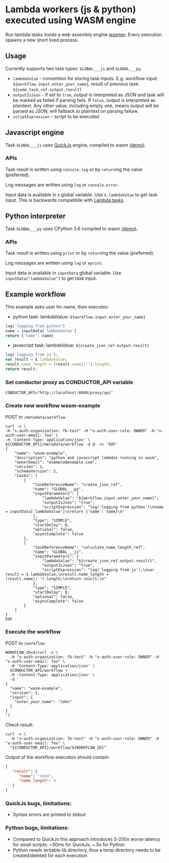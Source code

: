 # Lambda workers (js & python) executed using WASM engine

Run lambda tasks inside a web assembly engine [wasmer](https://wasmer.io/).
Every execution spawns a new short lived process.

## Usage

Currently supports two task types: `GLOBAL___js` and `GLOBAL___py`.

* `lambdaValue` - convention for storing task inputs. E.g. workflow input: `${workflow.input.enter_your_name}`,
result of previous task: `${some_task_ref.output.result}`
* `outputIsJson` - if set to `true`, output is interpreted as JSON and
task will be marked as failed if parsing fails. If `false`, output is interpreted as plaintext.
Any other value, including empty one, means output will be parsed as JSON, will fallback
to plaintext on parsing failure.
* `scriptExpression` - script to be executed

## Javascript engine
Task `GLOBAL___js` uses [QuickJs](https://bellard.org/quickjs/) engine, compiled to wasm [(demo)](https://wapm.io/package/quickjs).

### APIs
Task result is written using `console.log` or by `return`ing the value (preferred).

Log messages are written using `log` or `console.error`.

Input data is available in `$` global variable.
Use `$.lambdaValue` to get task input.
This is backwards compatibile with
[Lambda tasks](https://netflix.github.io/conductor/configuration/systask/#lambda-task)

## Python interpreter
Task `GLOBAL___py` uses CPython 3.6 compiled to wasm [(demo)](https://wapm.io/package/python).

### APIs
Task result is written using `print` or by `return`ing the value (preferred).

Log messages are written using `log` or `eprint`.

Input data is available in `inputData` global variable.
Use `inputData["lambdaValue"]` to get task input.

## Example workflow

This example asks user for name, then executes:
* python task:
lambdaValue: `${workflow.input.enter_your_name}`
```python
log('logging from python')
name = inputData['lambdaValue']
return {'name': name}
```
* javascript task:
lambdaValue: `${create_json_ref.output.result}`
```javascript
log('logging from js');
var result = $.lambdaValue;
result.name_length = (result.name||'').length;
return result;
```

### Set conductor proxy as CONDUCTOR_API variable
```shell script
CONDUCTOR_API="http://localhost:8088/proxy/api"
```

### Create new workflow wasm-example
POST to `/metadata/workflow`

```shell script
curl -v \
-H "x-auth-organization: fb-test" -H "x-auth-user-role: OWNER" -H "x-auth-user-email: foo" \
-H 'Content-Type: application/json' \
${CONDUCTOR_API}/metadata/workflow -d @- << 'EOF'
{
    "name": "wasm-example",
    "description": "python and javascript lambdas running in wasm",
    "ownerEmail": "example@example.com",
    "version": 1,
    "schemaVersion": 2,
    "tasks": [
        {
            "taskReferenceName": "create_json_ref",
            "name": "GLOBAL___py",
            "inputParameters": {
                "lambdaValue": "${workflow.input.enter_your_name}",
                "outputIsJson": "true",
                "scriptExpression": "log('logging from python')\nname = inputData['lambdaValue']\nreturn {'name': name}\n"
            },
            "type": "SIMPLE",
            "startDelay": 0,
            "optional": false,
            "asyncComplete": false
        },
        {
            "taskReferenceName": "calculate_name_length_ref",
            "name": "GLOBAL___js",
            "inputParameters": {
                "lambdaValue": "${create_json_ref.output.result}",
                "outputIsJson": "true",
                "scriptExpression": "log('logging from js');\nvar result = $.lambdaValue;\nresult.name_length = (result.name||'').length;\nreturn result;\n"
            },
            "type": "SIMPLE",
            "startDelay": 0,
            "optional": false,
            "asyncComplete": false
        }
    ]
}
EOF
```

### Execute the workflow
POST to `/workflow`

```shell script
WORKFLOW_ID=$(curl -v \
  -H "x-auth-organization: fb-test" -H "x-auth-user-role: OWNER" -H "x-auth-user-email: foo" \
  -H 'Content-Type: application/json' \
  $CONDUCTOR_API/workflow \
  -H 'Content-Type: application/json' \
  -d '
{
  "name": "wasm-example",
  "version": 1,
  "input": {
    "enter_your_name": "John"
  }
}
')
```

Check result:
```shell script
curl -v \
  -H "x-auth-organization: fb-test" -H "x-auth-user-role: OWNER" -H "x-auth-user-email: foo" \
  "${CONDUCTOR_API}/workflow/${WORKFLOW_ID}"
```

Output of the workflow execution should contain:
```json
{
   "result": {
      "name": "John",
      "name_length": 4
   }
}
```
### QuickJs bugs, limitations:
* Syntax errors are printed to stdout

### Python bugs, limitations:
* Compared to QuickJs this approach introduces 5-200x worse latency for small scripts: ~30ms for QuickJs, ~.5s for Python
* Python needs writable lib directory, thus a temp directory needs to be created/deleted for each execution
